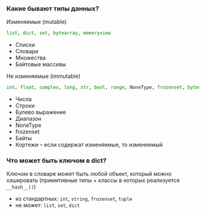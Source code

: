 ### Какие бывают типы данных?

Изменяемые (mutable)
```python
list, dict, set, bytearray, memoryview
```
- Списки
- Словари
- Множества
- Байтовые массивы

Не изменяемые (immutable)
```python
int, float, complex, long, str, bool, range, NoneType, frozenset, bytes, tuple
```
- Числа
- Строки
- Булево выражение
- Диапазон
- NoneType
- frozenset
- Байты
- Кортежи – если содержат изменяемые, то изменяемый

### Что может быть ключом в dict?

Ключом в словаре может быть любой объект, который можно хэшировать (примитивные типы + классы в которых реализуется `__hash__()`)
- из стандартных: `int`, `string`, `frozenset`, `tuple`
- не может: `list`, `set`, `dict`

